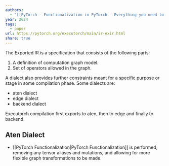 ```yaml
---
authors:
  - "[[PyTorch - Functionalization in PyTorch - Everything you need to know|PyTorch - Functionalization in PyTorch - Everything you need to know]]"
year: 2024
tags:
  - paper
url: https://pytorch.org/executorch/main/ir-exir.html
share: true
---
```

The Exported IR is a specification that consists of the following parts:

1. A definition of computation graph model.
2. Set of operators allowed in the graph.

A dialect also provides further constraints meant for a specific purpose or stage in some compilation phase. Some dialects are:
- aten dialect
- edge dialect
- backend dialect

Executorch compilation first exports to aten, then to edge and finally to backend.


## Aten Dialect

- [[PyTorch Functionalization|PyTorch Functionalization]] is performed, removing any tensor aliases and mutations, and allowing for more flexible graph transformations to be made.